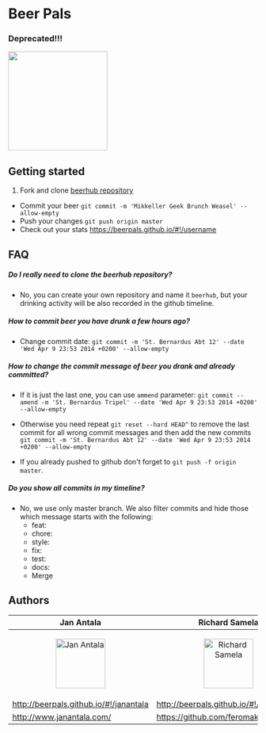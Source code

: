 # Beer Pals

### Deprecated!!!

<img src="https://avatars0.githubusercontent.com/u/7156899" width="200px"/>

## Getting started

1. Fork and clone [beerhub repository](https://github.com/beerpals/beerhub)
- Commit your beer ```git commit -m 'Mikkeller Geek Brunch Weasel' --allow-empty```
- Push your changes ```git push origin master```
- Check out your stats https://beerpals.github.io/#!/username

## FAQ

##### Do I really need to clone the beerhub repository?

- No, you can create your own repository and name it `beerhub`, but your drinking activity will be also recorded in the github timeline.

##### How to commit beer you have drunk a few hours ago?

- Change commit date: ```git commit -m 'St. Bernardus Abt 12' --date 'Wed Apr 9 23:53 2014 +0200' --allow-empty```

##### How to change the commit message of beer you drank and already committed?

- If it is just the last one, you can use `ammend` parameter: ```git commit --amend -m 'St. Bernardus Tripel' --date 'Wed Apr 9 23:53 2014 +0200' --allow-empty```

- Otherwise you need repeat ```git reset --hard HEAD^``` to remove the last commit for all wrong commit messages and then add the new commits ```git commit -m 'St. Bernardus Abt 12' --date 'Wed Apr 9 23:53 2014 +0200' --allow-empty```

- If you already pushed to github don't forget to ```git push -f origin master```.

##### Do you show all commits in my timeline?

- No, we use only master branch. We also filter commits and hide those which message starts with the following:
  - feat:
  - chore:
  - style:
  - fix:
  - test:
  - docs:
  - Merge 

## Authors

Jan Antala | Richard Samela
--- | ---
<p align="center"><a href="http://beerpals.github.io/#!/janantala"><img src="https://avatars.githubusercontent.com/u/840789?" alt="Jan Antala" width="100px" /></a></p> | <p align="center"><a href="http://beerpals.github.io/#!/feromakovi"><img src="https://avatars.githubusercontent.com/u/805629?" alt="Richard Samela" width="100px" /></a></p>
http://beerpals.github.io/#!/janantala | http://beerpals.github.io/#!/feromakovi
http://www.janantala.com/ | https://github.com/feromakovi

